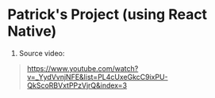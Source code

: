 # Patrick's Project (using React Native)

1. Source video:

> https://www.youtube.com/watch?v=_YydVvnjNFE&list=PL4cUxeGkcC9ixPU-QkScoRBVxtPPzVjrQ&index=3
